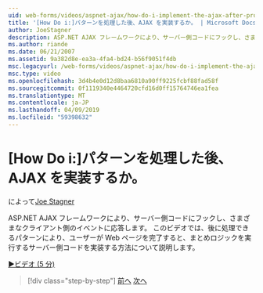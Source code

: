 ```yaml
---
uid: web-forms/videos/aspnet-ajax/how-do-i-implement-the-ajax-after-processing-pattern
title: '[How Do i:]パターンを処理した後、AJAX を実装するか。 | Microsoft Docs'
author: JoeStagner
description: ASP.NET AJAX フレームワークにより、サーバー側コードにフックし、さまざまなクライアント側のイベントに応答します。 このビデオでは、Aft を実装する方法について説明しています.
ms.author: riande
ms.date: 06/21/2007
ms.assetid: 9a382d8e-ea3a-4fa4-bd24-b56f9051f4db
msc.legacyurl: /web-forms/videos/aspnet-ajax/how-do-i-implement-the-ajax-after-processing-pattern
msc.type: video
ms.openlocfilehash: 3d4b4e0d12d8baa6810a90ff9225fcbf88fad58f
ms.sourcegitcommit: 0f1119340e4464720cfd16d0ff15764746ea1fea
ms.translationtype: MT
ms.contentlocale: ja-JP
ms.lasthandoff: 04/09/2019
ms.locfileid: "59398632"
---
```

# <a name="how-do-i-implement-the-ajax-after-processing-pattern"></a>[How Do i:]パターンを処理した後、AJAX を実装するか。

によって[Joe Stagner](https://github.com/JoeStagner)

ASP.NET AJAX フレームワークにより、サーバー側コードにフックし、さまざまなクライアント側のイベントに応答します。 このビデオでは、後に処理できるパターンにより、ユーザーが Web ページを完了すると、まとめロジックを実行するサーバー側コードを実装する方法について説明します。

[&#9654;ビデオ (5 分)](https://channel9.msdn.com/Blogs/ASP-NET-Site-Videos/how-do-i-implement-the-ajax-after-processing-pattern)

> [!div class="step-by-step"]
> [前へ](how-do-i-use-the-aspnet-ajax-history-control.md)
> [次へ](how-do-i-update-multiple-regions-of-a-page-with-aspnet-ajax.md)
